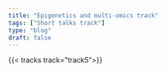 ```yaml
---
title: "Epigenetics and multi-omics track"
tags: ["Short talks track"]
type: "blog"
draft: false
---
```


{{< tracks track="track5">}}


